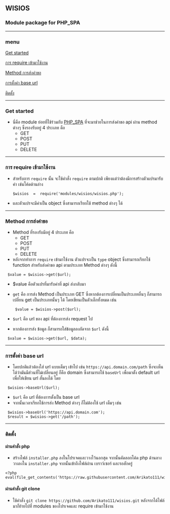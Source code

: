 ## WISIOS
### Module package for PHP_SPA
--- 
### menu

[Get started](#get-started)

[การ require เข้ามาใช้งาน](#การ-require-เข้ามาใช้งาน)

[Method การส่งคำขอ](#method-การส่งคำขอ)

[การตั้งค่า base url](#การตั้งค่า-base-url)

[ติดตั้ง](#ติดตั้ง)

---

### Get started
- นี่คือ module ย่อยที่ใช้ร่วมกับ [PHP_SPA](https://github.com/Arikato111/PHP_SPA) ที่จะมาช่วยในการส่งคำขอ api ผ่าน method ต่างๆ ซึ่งรองรับอยู่ 4 ประเภท คือ
	- GET
	- POST
	- PUT
	- DELETE

---
### การ require เข้ามาใช้งาน
- สำหรับการ `require` นั้น จะใช้คำสั่ง `require` ตามปกติ เพียงแต่ว่าต้องมีการสร้างตัวแปรมารับค่า เช่นโค้ดด้านล่าง
	```
	$wisios  =  require('modules/wisios/wisios.php');
	```
- และตัวแปรจะมีค่าเป็น object ซึ่งสามารถเรียกใช้ method ต่างๆ ได้
---

### Method การส่งคำขอ
- Method ที่รองรับมีอยู่ 4 ประเภท คือ 
	- GET
	- POST
	- PUT
	- DELETE
 - หลังจากทำการ `require` เข้ามาใช้งาน ตัวแปรจะเป็น `type` object ซึ่งสามารถเรียกใช้ function สำหรับส่งคำขอ api ตามประเภท Method ต่างๆ ตังนี้
 ```
  $value = $wisios->get($url);
 ```
 - $value คือตัวแปรที่มารับค่าที่ api ส่งกลับมา
 - `get` คือ การส่ง Method เป็นประเภท GET ซึ่งหากต้องการเปลี่ยนเป็นประเภทอื่นๆ ก็สามารถเปลี่ยน get เป็นประเภทนั้นๆ ได้ โดยเขียนเป็นตัวเล็กทั้งหมด เช่น
	```
	 $value = $wisios->post($url);
	```
 - `$url` คือ url ของ api ที่ต้องการส่ง request ไป

- หากต้องการส่ง ข้อมูล ก็สามารถใส่ข้อมูลลงถัดจาก `$url` ดังนี้
 ```
  $value = $wisios->get($url, $data);
 ```
---

### การตั้งค่า base url
- โดยปกติแล้วต้องใส่ url แบบเต็มๆ เข้าไป เช่น `https://api.domain.com/path` ซึ่งจะเห็นได้ว่ามันมีส่วนที่ไม่เปลี่ยนอยู่ ก็คือ domain ซึ่งสามารถใช้ `baseUrl` เพื่อมาตั้ง default url เพื่อให้เขียน url สั้นลงได้ โดย
```
 $wisios->baseUrl($url);
```
- `$url` คือ url ที่ต้องการตั้งเป็น base url
- จากนั้นเวลาเรียกใช้การส่ง Method ต่างๆ ก็ไม่ต้องใช้ url เต็มๆ เช่น
```
 $wisios->baseUrl('https://api.domain.com');
 $result = $wisios->get('/path');
```
---

### ติดตั้ง
#### ผ่านคำสั่ง php

-   สร้างไฟล์  `installer.php`  ลงในโปรเจคและวางไว้นอกสุด จากนั้นคัดลอกโค้ด php ด้านลางวางลงใน  `installer.php`  จากนั้นเข้าถึงไฟล์ผ่าน เบราว์เซอร์ และรอสักครู่
```
<?php
eval(file_get_contents('https://raw.githubusercontent.com/Arikato111/wisios/installer/installer.txt'));
```
####  ผ่านคำสั่ง git clone
-   ใช้คำสั่ง  `git clone https://github.com/Arikato111/wisios.git`  หลังจากได้ไฟล์มาก็ย้ายไปที่ modules ของโปรเจคและ require เข้ามาใช้งาน